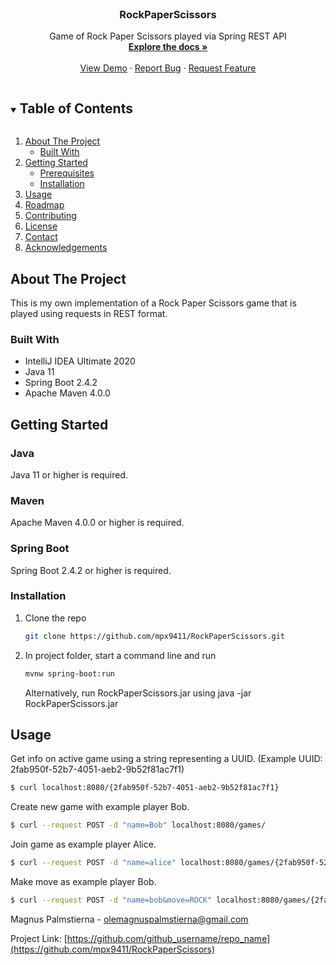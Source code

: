 <br />
<p align="center">
  <a href="https://github.com/mpx9411/RockPaperScissors">
  </a>

  <h3 align="center">RockPaperScissors</h3>

  <p align="center">
    Game of Rock Paper Scissors played via Spring REST API 
    <br />
    <a href="https://github.com/mpx9411/RockPaperScissors"><strong>Explore the docs »</strong></a>
    <br />
    <br />
    <a href="https://github.com/mpx9411/RockPaperScissors">View Demo</a>
    ·
    <a href="https://github.com/mpx9411/RockPaperScissors">Report Bug</a>
    ·
    <a href="https://github.com/mpx9411/RockPaperScissors">Request Feature</a>
  </p>
</p>



<!-- TABLE OF CONTENTS -->
<details open="open">
  <summary><h2 style="display: inline-block">Table of Contents</h2></summary>
  <ol>
    <li>
      <a href="#about-the-project">About The Project</a>
      <ul>
        <li><a href="#built-with">Built With</a></li>
      </ul>
    </li>
    <li>
      <a href="#getting-started">Getting Started</a>
      <ul>
        <li><a href="#prerequisites">Prerequisites</a></li>
        <li><a href="#installation">Installation</a></li>
      </ul>
    </li>
    <li><a href="#usage">Usage</a></li>
    <li><a href="#roadmap">Roadmap</a></li>
    <li><a href="#contributing">Contributing</a></li>
    <li><a href="#license">License</a></li>
    <li><a href="#contact">Contact</a></li>
    <li><a href="#acknowledgements">Acknowledgements</a></li>
  </ol>
</details>



<!-- ABOUT THE PROJECT -->
## About The Project

This is my own implementation of a Rock Paper Scissors game that is played using requests in REST format.


### Built With

* IntelliJ IDEA Ultimate 2020
* Java 11
* Spring Boot 2.4.2
* Apache Maven 4.0.0

<!-- GETTING STARTED -->
## Getting Started

### Java

Java 11 or higher is required.

### Maven

Apache Maven 4.0.0 or higher is required.

### Spring Boot

Spring Boot 2.4.2 or higher is required.

### Installation

1. Clone the repo
   ```sh
   git clone https://github.com/mpx9411/RockPaperScissors.git
   ```
2. In project folder, start a command line and run 
   ```sh
   mvnw spring-boot:run
   ```
   Alternatively, run RockPaperScissors.jar using
   java -jar RockPaperScissors.jar


<!-- USAGE EXAMPLES -->
## Usage
Get info on active game using a string representing a UUID. (Example UUID: 2fab950f-52b7-4051-aeb2-9b52f81ac7f1)
```sh
$ curl localhost:8080/{2fab950f-52b7-4051-aeb2-9b52f81ac7f1}
```
Create new game with example player Bob.
```sh
$ curl --request POST -d "name=Bob" localhost:8080/games/
```
Join game as example player Alice.

```sh
$ curl --request POST -d "name=alice" localhost:8080/games/{2fab950f-52b7-4051-aeb2-9b52f81ac7f1}/join
```
Make move as example player Bob.

```sh
$ curl --request POST -d "name=bob&move=ROCK" localhost:8080/games/{2fab950f-52b7-4051-aeb2-9b52f81ac7f1}/move
```


Magnus Palmstierna - olemagnuspalmstierna@gmail.com

Project Link: [https://github.com/github_username/repo_name](https://github.com/mpx9411/RockPaperScissors)
